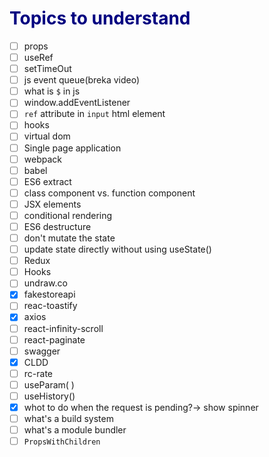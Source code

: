 <h1 style="color:navy">Topics to understand</h1>

- [ ] props
- [ ] useRef
- [ ] setTimeOut
- [ ] js event queue(breka video)
- [ ] what is `$` in js
- [ ] window.addEventListener
- [ ] `ref` attribute in `input` html element
- [ ] hooks
- [ ] virtual dom
- [ ] Single page application
- [ ] webpack
- [ ] babel
- [ ] ES6 extract
- [ ] class component vs. function component
- [ ] JSX elements
- [ ] conditional rendering
- [ ] ES6 destructure
- [ ] don't mutate the state
- [ ] update state directly without using useState()
- [ ] Redux
- [ ] Hooks
- [ ] undraw.co
- [x] fakestoreapi
- [ ] reac-toastify
- [x] axios
- [ ] react-infinity-scroll
- [ ] react-paginate
- [ ] swagger
- [x] CLDD
- [ ] rc-rate
- [ ] useParam( )
- [ ] useHistory()
- [x] whot to do when the request is pending?-> show spinner
- [ ] what's a build system
- [ ] what's a module bundler
- [ ] `PropsWithChildren`
